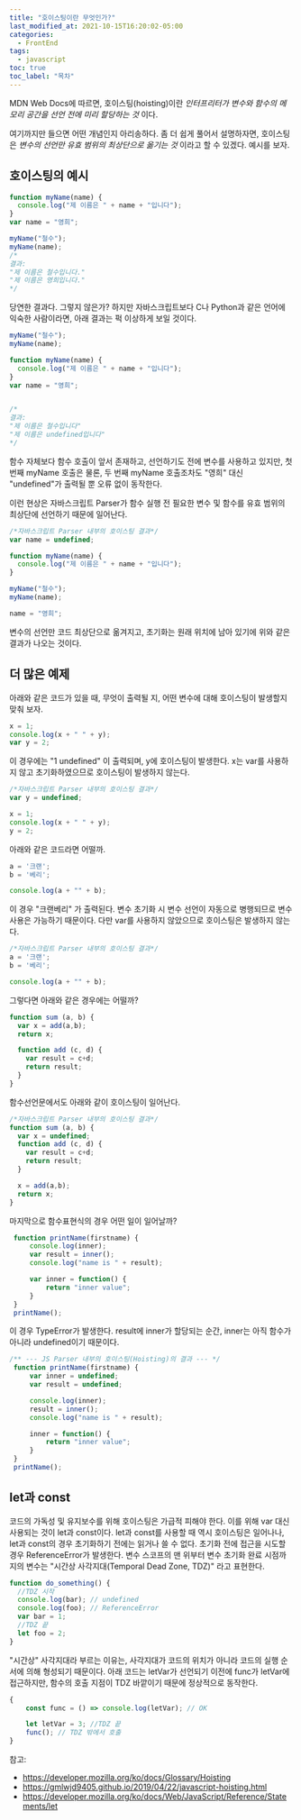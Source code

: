 ```yaml
---
title: "호이스팅이란 무엇인가?"
last_modified_at: 2021-10-15T16:20:02-05:00
categories:
  - FrontEnd
tags:
  - javascript
toc: true
toc_label: "목차"
---
```


MDN Web Docs에 따르면, 호이스팅(hoisting)이란 *인터프리터가 변수와 함수의 메모리 공간을 선언 전에 미리 할당하는 것* 이다.

여기까지만 들으면 어떤 개념인지 아리송하다. 좀 더 쉽게 풀어서 설명하자면, 호이스팅은 *변수의 선언만 유효 범위의 최상단으로 옮기는 것* 이라고 할 수 있겠다. 예시를 보자.


## 호이스팅의 예시

```javascript
function myName(name) {
  console.log("제 이름은 " + name + "입니다");
}
var name = "영희";

myName("철수");
myName(name);
/*
결과: 
"제 이름은 철수입니다."
"제 이름은 영희입니다."
*/
```

당연한 결과다. 그렇지 않은가? 하지만 자바스크립트보다 C나 Python과 같은 언어에 익숙한 사람이라면, 아래 결과는 퍽 이상하게 보일 것이다. 

```javascript
myName("철수");
myName(name);

function myName(name) {
  console.log("제 이름은 " + name + "입니다");
}
var name = "영희";


/*
결과: 
"제 이름은 철수입니다"
"제 이름은 undefined입니다"
*/
```
함수 자체보다 함수 호출이 앞서 존재하고, 선언하기도 전에 변수를 사용하고 있지만, 첫 번째 myName 호출은 물론, 두 번째 myName 호출조차도 "영희" 대신 "undefined"가 출력될 뿐 오류 없이 동작한다. 

이런 현상은 자바스크립트 Parser가 함수 실행 전 필요한 변수 및 함수를 유효 범위의 최상단에 선언하기 때문에 일어난다. 

```javascript
/*자바스크립트 Parser 내부의 호이스팅 결과*/
var name = undefined;

function myName(name) {
  console.log("제 이름은 " + name + "입니다");
}

myName("철수");
myName(name);

name = "영희";
```
변수의 선언만 코드 최상단으로 옮겨지고, 초기화는 원래 위치에 남아 있기에 위와 같은 결과가 나오는 것이다. 

## 더 많은 예제 

아래와 같은 코드가 있을 때, 무엇이 출력될 지, 어떤 변수에 대해 호이스팅이 발생할지 맞춰 보자.  

```javascript
x = 1; 
console.log(x + " " + y); 
var y = 2; 
```

이 경우에는 "1 undefined" 이 출력되며, y에 호이스팅이 발생한다. x는 var를 사용하지 않고 초기화하였으므로 호이스팅이 발생하지 않는다.

```javascript
/*자바스크립트 Parser 내부의 호이스팅 결과*/
var y = undefined;

x = 1; 
console.log(x + " " + y); 
y = 2; 
```

아래와 같은 코드라면 어떨까. 

```javascript
a = '크랜'; 
b = '베리'; 

console.log(a + "" + b); 
```

이 경우 "크랜베리" 가 출력된다. 변수 초기화 시 변수 선언이 자동으로 병행되므로 변수 사용은 가능하기 때문이다. 다만 var를 사용하지 않았으므로 호이스팅은 발생하지 않는다.

```javascript
/*자바스크립트 Parser 내부의 호이스팅 결과*/
a = '크랜'; 
b = '베리'; 

console.log(a + "" + b); 
```
그렇다면 아래와 같은 경우에는 어떨까? 

```javascript
function sum (a, b) {
  var x = add(a,b);
  return x;

  function add (c, d) {
    var result = c+d;
    return result;
  }
}
```
함수선언문에서도 아래와 같이 호이스팅이 일어난다. 

```javascript
/*자바스크립트 Parser 내부의 호이스팅 결과*/
function sum (a, b) {
  var x = undefined;
  function add (c, d) {
    var result = c+d;
    return result;
  }

  x = add(a,b);
  return x;
}
```

마지막으로 함수표현식의 경우 어떤 일이 일어날까?

```javascript
 function printName(firstname) { 
     console.log(inner); 
     var result = inner(); 
     console.log("name is " + result);

     var inner = function() { 
         return "inner value";
     }
 }
 printName(); 
```

이 경우 TypeError가 발생한다. result에 inner가 할당되는 순간, inner는 아직 함수가 아니라 undefined이기 때문이다. 

```javascript
/** --- JS Parser 내부의 호이스팅(Hoisting)의 결과 --- */
 function printName(firstname) { 
     var inner = undefined; 
     var result = undefined;

     console.log(inner); 
     result = inner(); 
     console.log("name is " + result);

     inner = function() { 
         return "inner value";
     }
 }
 printName();
```

## let과 const

코드의 가독성 및 유지보수를 위해 호이스팅은 가급적 피해야 한다. 이를 위해 var 대신 사용되는 것이 let과 const이다. 
let과 const를 사용할 때 역시 호이스팅은 일어나나, let과 const의 경우 초기화하기 전에는 읽거나 쓸 수 없다. 초기화 전에 접근을 시도할 경우 ReferenceError가 발생한다. 변수 스코프의 맨 위부터 변수 초기화 완료 시점까지의 변수는 "시간상 사각지대(Temporal Dead Zone, TDZ)" 라고 표현한다.

```javascript
function do_something() {
  //TDZ 시작
  console.log(bar); // undefined
  console.log(foo); // ReferenceError
  var bar = 1;
  //TDZ 끝
  let foo = 2;
}
```
"시간상" 사각지대라 부르는 이유는, 사각지대가 코드의 위치가 아니라 코드의 실행 순서에 의해 형성되기 때문이다. 아래 코드는 letVar가 선언되기 이전에 func가 letVar에 접근하지만, 함수의 호출 지점이 TDZ 바깥이기 때문에 정상적으로 동작한다. 

```javascript
{
    const func = () => console.log(letVar); // OK

    let letVar = 3; //TDZ 끝
    func(); // TDZ 밖에서 호출
}
```

참고: 
- https://developer.mozilla.org/ko/docs/Glossary/Hoisting
- https://gmlwjd9405.github.io/2019/04/22/javascript-hoisting.html
- https://developer.mozilla.org/ko/docs/Web/JavaScript/Reference/Statements/let